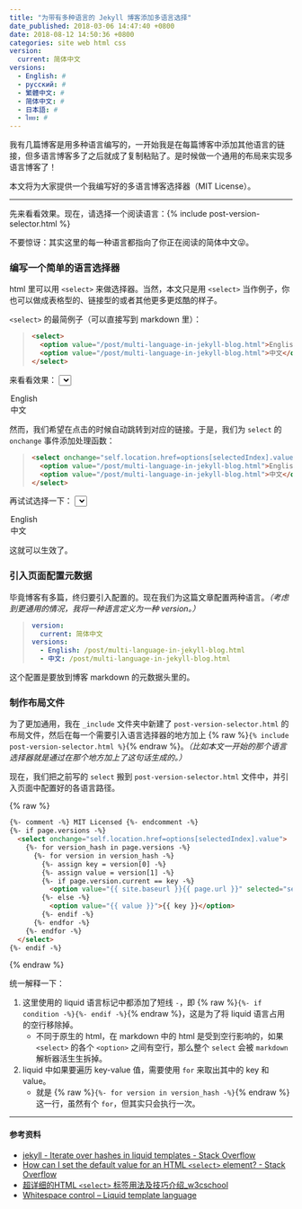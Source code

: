 ```yaml
---
title: "为带有多种语言的 Jekyll 博客添加多语言选择"
date_published: 2018-03-06 14:47:40 +0800
date: 2018-08-12 14:50:36 +0800
categories: site web html css
version:
  current: 简体中文
versions:
  - English: #
  - русский: #
  - 繁體中文: #
  - 简体中文: #
  - 日本語: #
  - ไทย: #
---
```


我有几篇博客是用多种语言编写的，一开始我是在每篇博客中添加其他语言的链接，但多语言博客多了之后就成了复制粘贴了。是时候做一个通用的布局来实现多语言博客了！

本文将为大家提供一个我编写好的多语言博客选择器（MIT License）。

---

先来看看效果。现在，请选择一个阅读语言：{% include post-version-selector.html %}

不要惊讶：其实这里的每一种语言都指向了你正在阅读的简体中文😜。

<div id="toc"></div>

### 编写一个简单的语言选择器

html 里可以用 `<select>` 来做选择器。当然，本文只是用 `<select>` 当作例子，你也可以做成表格型的、链接型的或者其他更多更炫酷的样子。

`<select>` 的最简例子（可以直接写到 markdown 里）：

> ```html
> <select>
>   <option value="/post/multi-language-in-jekyll-blog.html">English</option>
>   <option value="/post/multi-language-in-jekyll-blog.html">中文</option>
> </select>
> ```

来看看效果：
<select style="{display:inline}">
  <option value="#">English</option>
  <option value="#">中文</option>
</select>

然而，我们希望在点击的时候自动跳转到对应的链接。于是，我们为 `select` 的 `onchange` 事件添加处理函数：

> ```html
> <select onchange="self.location.href=options[selectedIndex].value">
>   <option value="/post/multi-language-in-jekyll-blog.html">English</option>
>   <option value="/post/multi-language-in-jekyll-blog.html">中文</option>
> </select>
> ```

再试试选择一下：
<select style="{display:inline}" onchange="self.location.href=options[selectedIndex].value">
  <option value="/post/multi-language-in-jekyll-blog.html">English</option>
  <option value="/post/multi-language-in-jekyll-blog.html">中文</option>
</select>

这就可以生效了。

### 引入页面配置元数据

毕竟博客有多篇，终归要引入配置的。现在我们为这篇文章配置两种语言。*（考虑到更通用的情况，我将一种语言定义为一种 version。）*

> ```yml
> version:
>   current: 简体中文
> versions:
>   - English: /post/multi-language-in-jekyll-blog.html
>   - 中文: /post/multi-language-in-jekyll-blog.html
> ```

这个配置是要放到博客 markdown 的元数据头里的。

### 制作布局文件

为了更加通用，我在 `_include` 文件夹中新建了 `post-version-selector.html` 的布局文件，然后在每一个需要引入语言选择器的地方加上 {% raw %}`{% include post-version-selector.html %}`{% endraw %}。*（比如本文一开始的那个语言选择器就是通过在那个地方加上了这句话生成的。）*

现在，我们把之前写的 `select` 搬到 `post-version-selector.html` 文件中，并引入页面中配置好的各语言路径。

{% raw %}
```html
{%- comment -%} MIT Licensed {%- endcomment -%}
{%- if page.versions -%}
  <select onchange="self.location.href=options[selectedIndex].value">
    {%- for version_hash in page.versions -%}
      {%- for version in version_hash -%}
        {%- assign key = version[0] -%}
        {%- assign value = version[1] -%}
        {%- if page.version.current == key -%}
          <option value="{{ site.baseurl }}{{ page.url }}" selected="selected">{{ key }}</option>
        {%- else -%}
          <option value="{{ value }}">{{ key }}</option>
        {%- endif -%}
      {%- endfor -%}
    {%- endfor -%}
  </select>
{%- endif -%}
```
{% endraw %}

统一解释一下：

1. 这里使用的 liquid 语言标记中都添加了短线 `-`，即 {% raw %}`{%- if condition -%}{%- endif -%}`{% endraw %}，这是为了将 liquid 语言占用的空行移除掉。
    - 不同于原生的 html，在 markdown 中的 html 是受到空行影响的，如果 `<select>` 的各个 `<option>` 之间有空行，那么整个 `select` 会被 `markdown` 解析器活生生拆掉。
1. liquid 中如果要遍历 key-value 值，需要使用 `for` 来取出其中的 key 和 value。
    - 就是 {% raw %}`{%- for version in version_hash -%}`{% endraw %} 这一行，虽然有个 `for`，但其实只会执行一次。

---

#### 参考资料

- [jekyll - Iterate over hashes in liquid templates - Stack Overflow](https://stackoverflow.com/questions/8206869/iterate-over-hashes-in-liquid-templates)
- [How can I set the default value for an HTML `<select>` element? - Stack Overflow](https://stackoverflow.com/questions/3518002/how-can-i-set-the-default-value-for-an-html-select-element)
- [超详细的HTML `<select>` 标签用法及技巧介绍_w3cschool](https://www.w3cschool.cn/htmltags/tag-select.html)
- [Whitespace control – Liquid template language](http://shopify.github.io/liquid/basics/whitespace/)
